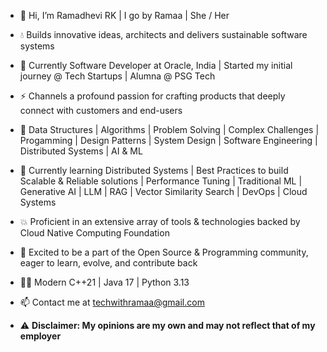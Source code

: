 - 🐼 Hi, I’m Ramadhevi RK | I go by Ramaa | She / Her
- 💧 Builds innovative ideas, architects and delivers sustainable software systems
- 📌 Currently Software Developer at Oracle, India | Started my initial journey @ Tech Startups | Alumna @ PSG Tech 
- ⚡ Channels a profound passion for crafting products that deeply connect with customers and end-users
- 🌼 Data Structures | Algorithms | Problem Solving | Complex Challenges |
     Progamming | Design Patterns | System Design | Software Engineering | Distributed Systems | AI & ML
  
- 🌱 Currently learning Distributed Systems | Best Practices to build Scalable & Reliable solutions | Performance Tuning |
      Traditional ML | Generative AI | LLM | RAG | Vector Similarity Search | DevOps | Cloud Systems

- 💥 Proficient in an extensive array of tools & technologies backed by Cloud Native Computing Foundation 

- 💚 Excited to be a part of the Open Source & Programming community, eager to learn, evolve, and contribute back
  
- 👩‍💻 Modern C++21 | Java 17 | Python 3.13
  
- 📫 Contact me at techwithramaa@gmail.com
  
- ⚠️ **Disclaimer: My opinions are my own and may not reflect that of my employer**

<!---
EngineeringWithRamaa/EngineeringWithRamaa is a ✨ special ✨ repository because its `README.md` (this file) appears on your GitHub profile.
You can click the Preview link to take a look at your changes.
--->

